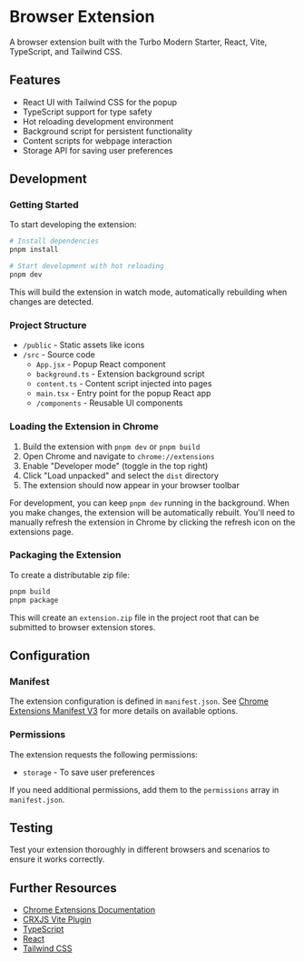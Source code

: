 # Browser Extension

A browser extension built with the Turbo Modern Starter, React, Vite, TypeScript, and Tailwind CSS.

## Features

- React UI with Tailwind CSS for the popup
- TypeScript support for type safety
- Hot reloading development environment
- Background script for persistent functionality
- Content scripts for webpage interaction
- Storage API for saving user preferences

## Development

### Getting Started

To start developing the extension:

```bash
# Install dependencies
pnpm install

# Start development with hot reloading
pnpm dev
```

This will build the extension in watch mode, automatically rebuilding when changes are detected.

### Project Structure

- `/public` - Static assets like icons
- `/src` - Source code
  - `App.jsx` - Popup React component
  - `background.ts` - Extension background script
  - `content.ts` - Content script injected into pages
  - `main.tsx` - Entry point for the popup React app
  - `/components` - Reusable UI components

### Loading the Extension in Chrome

1. Build the extension with `pnpm dev` or `pnpm build`
2. Open Chrome and navigate to `chrome://extensions`
3. Enable "Developer mode" (toggle in the top right)
4. Click "Load unpacked" and select the `dist` directory
5. The extension should now appear in your browser toolbar

For development, you can keep `pnpm dev` running in the background. When you make changes, the extension will be automatically rebuilt. You'll need to manually refresh the extension in Chrome by clicking the refresh icon on the extensions page.

### Packaging the Extension

To create a distributable zip file:

```bash
pnpm build
pnpm package
```

This will create an `extension.zip` file in the project root that can be submitted to browser extension stores.

## Configuration

### Manifest

The extension configuration is defined in `manifest.json`. See [Chrome Extensions Manifest V3](https://developer.chrome.com/docs/extensions/mv3/intro/) for more details on available options.

### Permissions

The extension requests the following permissions:
- `storage` - To save user preferences

If you need additional permissions, add them to the `permissions` array in `manifest.json`.

## Testing

Test your extension thoroughly in different browsers and scenarios to ensure it works correctly.

## Further Resources

- [Chrome Extensions Documentation](https://developer.chrome.com/docs/extensions/)
- [CRXJS Vite Plugin](https://crxjs.dev/vite-plugin)
- [TypeScript](https://www.typescriptlang.org/docs/)
- [React](https://reactjs.org/docs/getting-started.html)
- [Tailwind CSS](https://tailwindcss.com/docs)
